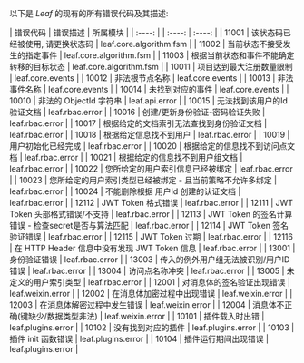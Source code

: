 
以下是 _Leaf_ 的现有的所有错误代码及其描述:

| 错误代码 | 错误描述 | 所属模块 |
| :----: | | :----: | :----: |
| 11001 | 该状态码已经被使用, 请更换状态码 | leaf.core.algorithm.fsm |
| 11002 | 当前状态不接受发生的指定事件 | leaf.core.algorithm.fsm |
| 11003 | 根据当前状态和事件不能确定转移的目标状态 | leaf.core.algorithm.fsm |
| 10011 | 项目达到最大注册数量限制 | leaf.core.events |
| 10012 | 非法根节点名称 | leaf.core.events |
| 10013 | 非法事件名称 | leaf.core.events |
| 10014 | 未找到对应的事件 | leaf.core.events |
| 10010 | 非法的 ObjectId 字符串 | leaf.api.error |
| 10015 | 无法找到该用户的Id验证文档 | leaf.rbac.error |
| 10016 | 创建/更新身份验证-密码验证失败 | leaf.rbac.error |
| 10017 | 根据给定的文档索引无法查找到身份验证文档 | leaf.rbac.error |
| 10018 | 根据给定信息找不到用户 | leaf.rbac.error |
| 10019 | 用户初始化已经完成 | leaf.rbac.error |
| 10020 | 根据给定的信息找不到访问点文档 | leaf.rbac.error |
| 10021 | 根据给定的信息找不到用户组文档 | leaf.rbac.error |
| 10022 | 您所给定的用户索引信息已经被绑定 | leaf.rbac.error |
| 10023 | 您所给定的用户索引类型已经被绑定 - 且当前策略不允许多绑定 | leaf.rbac.error |
| 10024 | 不能删除根据 用户Id 创建的认证文档 | leaf.rbac.error |
| 12112 | JWT Token 格式错误 | leaf.rbac.error |
| 12111 | JWT Token 头部格式错误/不支持 | leaf.rbac.error |
| 12113 | JWT Token 的签名计算错误 - 检查secret是否与算法匹配 | leaf.rbac.error |
| 12114 | JWT Token 签名验证错误 | leaf.rbac.error |
| 12115 | JWT Token 过期 | leaf.rbac.error |
| 12116 | 在 HTTP Header 信息中没有发现 JWT Token 信息 | leaf.rbac.error |
| 13001 | 身份验证错误 | leaf.rbac.error |
| 13003 | 传入的例外用户组无法被识别/用户ID错误 | leaf.rbac.error |
| 13004 | 访问点名称冲突 | leaf.rbac.error |
| 13005 | 未定义的用户索引类型 | leaf.rbac.error |
| 12001 | 对消息体的签名验证出现错误 | leaf.weixin.error |
| 12002 | 在消息体加密过程中出现错误 | leaf.weixin.error |
| 12003 | 在消息体解密过程中发生错误 | leaf.weixin.error |
| 12004 | 消息体不正确(键缺少/数据类型非法) | leaf.weixin.error |
| 10101 | 插件载入时出错 | leaf.plugins.error |
| 10102 | 没有找到对应的插件 | leaf.plugins.error |
| 10103 | 插件 init 函数错误 | leaf.plugins.error |
| 10104 | 插件运行期间出现错误 | leaf.plugins.error |
